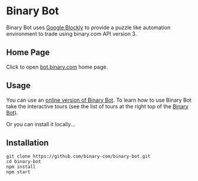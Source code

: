 # Binary Bot
Binary Bot uses [Google Blockly](https://developers.google.com/blockly) to provide a puzzle like automation environment to trade using binary.com API version 3.
## Home Page
Click to open [bot.binary.com](https://bot.binary.com/) home page.
## Usage
You can use an [online version of Binary Bot](https://bot.binary.com/bot.html). To learn how to use Binary Bot take the interactive tours (see the list of tours at the right top of the [Binary Bot](https://bot.binary.com/bot.html)).

Or you can install it locally...
## Installation
```
git clone https://github.com/binary-com/binary-bot.git
cd binary-bot
npm install
npm start
```